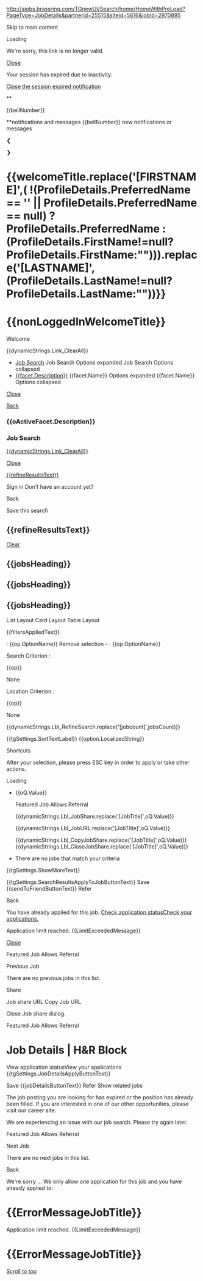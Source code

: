                           

http://sjobs.brassring.com/TGnewUI/Search/home/HomeWithPreLoad?PageType=JobDetails&partnerid=25515&siteid=5616&jobId=2970895

Skip to main content

Loading

We're sorry, this link is no longer valid.

[Close](#0)

Your session has expired due to inactivity.

[Close the session expired notification](#0)

**

{{bellNumber}}

**notifications and messages {{bellNumber}} new notifications or messages

❮

❯

{{welcomeTitle.replace('\[FIRSTNAME\]',( !(ProfileDetails.PreferredName == '' || ProfileDetails.PreferredName == null) ? ProfileDetails.PreferredName : (ProfileDetails.FirstName!=null?ProfileDetails.FirstName:""))).replace('\[LASTNAME\]',(ProfileDetails.LastName!=null?ProfileDetails.LastName:""))}}
===========================================================================================================================================================================================================================================================================================================

{{nonLoggedInWelcomeTitle}}
===========================

Welcome

{{dynamicStrings.Link\_ClearAll}}

* [Job Search](#) Job Search Options expanded Job Search Options collapsed
* [{{facet.Description}}](#) {{facet.Name}} Options expanded {{facet.Name}} Options collapsed

[Close](#0)

[Back](#0)

### {{oActiveFacet.Description}}

### Job Search

[{{dynamicStrings.Link\_ClearAll}}](#0)

[Close](#0)

[{{refineResultsText}}](#0)

Sign in Don't have an account yet?

Back

Save this search

{{refineResultsText}}
---------------------

[Clear](#0)

{{jobsHeading}}
---------------

{{jobsHeading}}
---------------

{{jobsHeading}}
---------------

List Layout Card Layout Table Layout

{{filtersAppliedText}}

: {{op.OptionName}} Remove selection - : {{op.OptionName}}

Search Criterion :

{{op}}

None

Location Criterion :

{{op}}

None

{{dynamicStrings.Lbl\_RefineSearch.replace('\[jobcount\]',jobsCount)}} 

{{tgSettings.SortTextLabel}} {{option.LocalizedString}}

Shortcuts

After your selection, please press ESC key in order to apply or take other actions.

Loading

*  {{oQ.Value}}
    
    Featured Job Allows Referral[](https://sjobs.brassring.com/%7B%7Bjob.Link%7D%7D)
    
    {{dynamicStrings.Lbl\_JobShare.replace('\[JobTitle\]',oQ.Value)}}
    
    {{dynamicStrings.Lbl\_JobURL.replace('\[JobTitle\]',oQ.Value)}} 
    
    {{dynamicStrings.Lbl\_CopyJobShare.replace('\[JobTitle\]',oQ.Value)}} {{dynamicStrings.Lbl\_CloseJobShare.replace('\[JobTitle\]',oQ.Value)}}
    
* There are no jobs that match your criteria
    

{{tgSettings.ShowMoreText}}

{{tgSettings.SearchResultsApplyToJobButtonText}} Save {{sendToFriendButtonText}} Refer

Back

You have already applied for this job. [Check application statusCheck your applications.](#)

Application limit reached. {{LimitExceededMessage}}

[Close](#)

Featured Job Allows Referral

Previous Job

There are no previous jobs in this list.

Share

Job share URL  Copy Job URL

Close Job share dialog.

Featured Job Allows Referral

Job Details | H&R Block
=======================

View application statusView your applications {{tgSettings.JobDetailsApplyButtonText}}

Save {{jobDetailsButtonText}} Refer Show related jobs

The job posting you are looking for has expired or the position has already been filled. If you are interested in one of our other opportunities, please visit our career site.

We are experiencing an issue with our job search. Please try again later.

Featured Job Allows Referral

Next Job

There are no next jobs in this list.

Back

We're sorry ... We only allow one application for this job and you have already applied to:

{{ErrorMessageJobTitle}}
========================

Application limit reached. {{LimitExceededMessage}}

{{ErrorMessageJobTitle}}
========================

[Scroll to top](#)